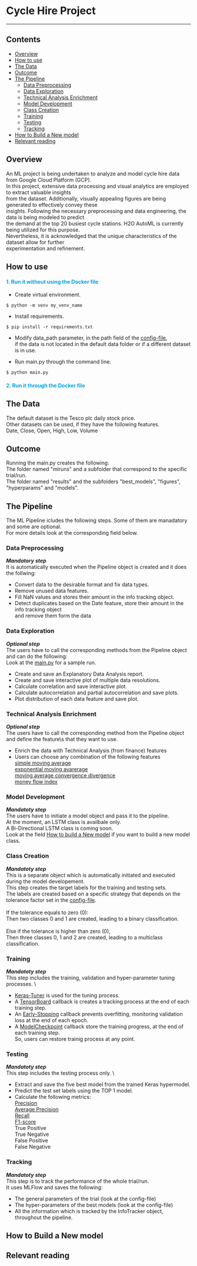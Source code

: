 # **Cycle Hire Project**

---

## Contents
- [Overview](#Overview)
- [How to use](#How-to-use)
- [The Data](#The-Data)
- [Outcome](#Outcome)
- [The Pipeline](#The-Pipeline)
  - [Data Preprocessing](#Data-Preprocessing)
  - [Data Exploration](#Data-Preprocessing)
  - [Technical Analysis Enrichment](#Technical-Analysis-Enrichment)
  - [Model Development](#Model-Development)
  - [Class Creation](#Class-Creation)
  - [Training](#Training)
  - [Testing](#Testing)
  - [Tracking](#Tracking)
- [How to Build a New model](#How-to-Build-a-New-model)
- [Relevant reading](#Relevant-reading)

## Overview
An ML project is being undertaken to analyze and model cycle hire data from Google Cloud Platform (GCP). \
In this project, extensive data processing and visual analytics are employed to extract valuable insights  \
from the dataset. Additionally, visually appealing figures are being generated to effectively convey these \
insights. Following the necessary preprocessing and data engineering, the data is being modeled to predict \
the demand at the top 20 busiest cycle stations. H2O AutoML is currently being utilized for this purpose. \
Nevertheless, it is acknowledged that the unique characteristics of the dataset allow for further \
experimentation and refinement.


## How to use

#### <span style="color:#00A3E0">1. Run it without using the Docker file</span>

- Create virtual environment.
```
$ python -m venv my_venv_name
```
- Install requirements.
```
$ pip install -r requirements.txt
``` 
- Modify data_path parameter, in the path field of the 
  [config-file](https://github.com/Anastasios-K/Stock_Price_Prediction_with_Bi-Directional_LSTM/blob/main/src/config/config.yaml), \
  if the data is not located in the default data folder or if a different dataset is in use.
  
- Run main.py through the command line.
```
$ python main.py
```
  
#### <span style="color:#00A3E0">2. Run it through the Docker file</span>


## The Data
The default dataset is the Tesco plc daily stock price. \
Other datasets can be used, if they have the following features. \
Date, Close, Open, High, Low, Volume

## Outcome
Running the main.py creates the following: \
The folder named "mlruns" and a subfolder that correspond to the specific trial/run. \
The folder named "results" and the subfolders "best_models", "figures", "hyperparams" and "models".

## The Pipeline
The ML Pipeline icludes the following steps. Some of them are manadatory and some are optional. \
For more details look at the corresponding field below.

### Data Preprocessing
***Mandatory step*** \
It is automatically executed when the Pipeline object is created and it does the follwing:

- Convert data to the desirable format and fix data types.
- Remove unused data features.
- Fill NaN values and stores their amount in the info tracking object.
- Detect duplicates based on the Date feature, store their amount in the info tracking object \
  and remove them form the data
  
### Data Exploration
***Optional step*** \
The users have to call the corresponding methods from the Pipeline object and can do the following: \
Look at the [main.py](https://github.com/Anastasios-K/Stock_Price_Prediction_with_Bi-Directional_LSTM/blob/main/main.py) 
for a sample run.

- Create and save an Explanatory Data Analysis report.
- Create and save interactive plot of multiple data resolutions.
- Calculate correlation and save interactive plot.
- Calculate autocorrelation and partial autocorrelation and save plots.
- Plot distribution of each data feature and save plot.

### Technical Analysis Enrichment
***Optional step*** \
The users have to call the corresponding method from the Pipeline object and define the feature\s that they want to use.

- Enrich the data with Technical Analysis (from finance) features
- Users can choose any combination of the following features \
  [simple moving average](https://www.investopedia.com/terms/s/sma.asp) \
  [exponential moving avarerage](https://www.investopedia.com/terms/e/ema.asp) \
  [moving average convergence divergence](https://www.investopedia.com/terms/m/macd.asp) \
  [money flow index](https://www.investopedia.com/terms/m/mfi.asp)
  
### Model Development
***Mandatoty step*** \
The users have to initiate a model object and pass it to the pipeline. \
At the moment, an LSTM class is availbale only. \
A Bi-Directional LSTM class is coming soon. \
Look at the field [How to build a New model](#How-to-Build-a-New-model) if you want to build a new model class.

### Class Creation
***Mandatoty step*** \
This is a separate object which is automatically initiated and executed during the model developement. \
This step creates the target labels for the training and testing sets. \
The labels are created based on a specific strategy that depends on the tolerance factor set in the 
[config-file](https://github.com/Anastasios-K/Stock_Price_Prediction_with_Bi-Directional_LSTM/blob/main/src/config/config.yaml). \
\
If the tolerance equals to zero (0): \
Then two classes 0 and 1 are created, leading to a binary classification. \
\
Else if the tolerance is higher than zero (0), \
Then three classes 0, 1 and 2 are created, leading to a multiclass classification.

### Training
***Mandatoty step*** \
This step includes the training, validation and hyper-parameter tuning processes. \
- [Keras-Tuner](https://keras.io/keras_tuner/) is used for the tuning process.
- A [TensorBoard](https://www.tensorflow.org/api_docs/python/tf/keras/callbacks/TensorBoard)
  callback is creates a tracking process at the end of each training step.
- An [Early-Stopping](https://www.tensorflow.org/api_docs/python/tf/keras/callbacks/EarlyStopping)
  callback prevents overfitting, monitoring validation loss at the end of each epoch.
- A [ModelCheckpoint](https://www.tensorflow.org/api_docs/python/tf/keras/callbacks/ModelCheckpoint) 
  callback store the training progress, at the end of each training step. \
  So, users can restore trainig process at any point.

### Testing
***Mandatoty step*** \
This step includes the testing process only. \
- Extract and save the five best model from the trained Keras hypermodel.
- Predict the test set labels using the TOP 1 model.
- Calculate the following metrics: \
  [Precision](https://scikit-learn.org/stable/modules/generated/sklearn.metrics.precision_score.html) \
  [Average Precision](https://scikit-learn.org/stable/modules/generated/sklearn.metrics.average_precision_score.html) \
  [Recall](https://scikit-learn.org/stable/modules/generated/sklearn.metrics.recall_score.html) \
  [F1-score](https://scikit-learn.org/stable/modules/generated/sklearn.metrics.f1_score.html) \
  True Positive \
  True Negative \
  False Positive \
  False Negative
  
### Tracking
***Mandatoty step*** \
This step is to track the performance of the whole trial/run. \
It uses MLFlow and saves the following:
- The general parameters of the trial (look at the config-file)
- The hyper-parameters of the best models (look at the config-file)
- All the information which is tracked by the InfoTracker object, throughout the pipeline.

## How to Build a New model

## Relevant reading


